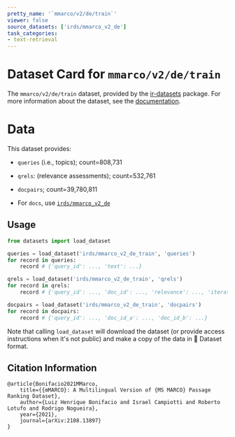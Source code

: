 ```yaml
---
pretty_name: '`mmarco/v2/de/train`'
viewer: false
source_datasets: ['irds/mmarco_v2_de']
task_categories:
- text-retrieval
---
```


# Dataset Card for `mmarco/v2/de/train`

The `mmarco/v2/de/train` dataset, provided by the [ir-datasets](https://ir-datasets.com/) package.
For more information about the dataset, see the [documentation](https://ir-datasets.com/mmarco#mmarco/v2/de/train).

# Data

This dataset provides:
 - `queries` (i.e., topics); count=808,731
 - `qrels`: (relevance assessments); count=532,761
 - `docpairs`; count=39,780,811

 - For `docs`, use [`irds/mmarco_v2_de`](https://huggingface.co/datasets/irds/mmarco_v2_de)

## Usage

```python
from datasets import load_dataset

queries = load_dataset('irds/mmarco_v2_de_train', 'queries')
for record in queries:
    record # {'query_id': ..., 'text': ...}

qrels = load_dataset('irds/mmarco_v2_de_train', 'qrels')
for record in qrels:
    record # {'query_id': ..., 'doc_id': ..., 'relevance': ..., 'iteration': ...}

docpairs = load_dataset('irds/mmarco_v2_de_train', 'docpairs')
for record in docpairs:
    record # {'query_id': ..., 'doc_id_a': ..., 'doc_id_b': ...}

```

Note that calling `load_dataset` will download the dataset (or provide access instructions when it's not public) and make a copy of the
data in 🤗 Dataset format.

## Citation Information

```
@article{Bonifacio2021MMarco,
    title={{mMARCO}: A Multilingual Version of {MS MARCO} Passage Ranking Dataset},
    author={Luiz Henrique Bonifacio and Israel Campiotti and Roberto Lotufo and Rodrigo Nogueira},
    year={2021},
    journal={arXiv:2108.13897}
}
```
